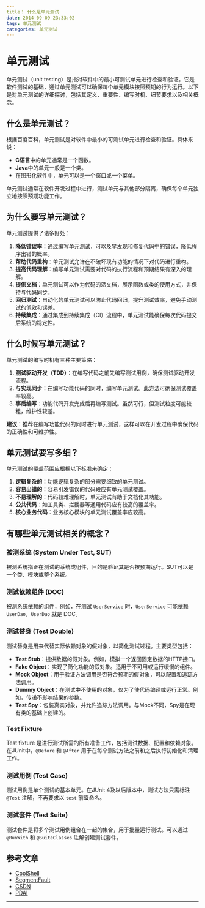 ```yaml
---
title： 什么是单元测试
date: 2014-09-09 23:33:02
tags: 单元测试
categories: 单元测试
---
```


# 单元测试

单元测试（unit testing）是指对软件中的最小可测试单元进行检查和验证。它是软件测试的基础，通过单元测试可以确保每个单元模块按照预期的行为运行。以下是对单元测试的详细探讨，包括其定义、重要性、编写时机、细节要求以及相关概念。

## 什么是单元测试？

根据百度百科，单元测试是对软件中最小的可测试单元进行检查和验证。具体来说：

- **C语言**中的单元通常是一个函数。
- **Java**中的单元一般是一个类。
- 在图形化软件中，单元可以是一个窗口或一个菜单。

单元测试通常在软件开发过程中进行，测试单元与其他部分隔离，确保每个单元独立地按照预期功能工作。

## 为什么要写单元测试？

单元测试提供了诸多好处：

1. **降低错误率**：通过编写单元测试，可以及早发现和修复代码中的错误，降低程序出错的概率。
2. **帮助代码重构**：单元测试允许在不破坏现有功能的情况下对代码进行重构。
3. **提高代码理解**：编写单元测试需要对代码的执行流程和预期结果有深入的理解。
4. **提供文档**：单元测试可以作为代码的活文档，展示函数或类的使用方式，并保持与代码同步。
5. **回归测试**：自动化的单元测试可以防止代码回归，提升测试效率，避免手动测试的低效和误差。
6. **持续集成**：通过集成到持续集成（CI）流程中，单元测试能确保每次代码提交后系统的稳定性。

## 什么时候写单元测试？

单元测试的编写时机有三种主要策略：

1. **测试驱动开发（TDD）**：在编写代码之前先编写测试用例，确保测试驱动开发流程。
2. **与实现同步**：在编写功能代码的同时，编写单元测试。此方法可确保测试覆盖率较高。
3. **事后编写**：功能代码开发完成后再编写测试。虽然可行，但测试粒度可能较粗，维护性较差。

**建议**：推荐在编写功能代码的同时进行单元测试，这样可以在开发过程中确保代码的正确性和可维护性。

## 单元测试要写多细？

单元测试的覆盖范围应根据以下标准来确定：

1. **逻辑复杂的**：功能逻辑复杂的部分需要细致的单元测试。
2. **容易出错的**：容易引发错误的代码段应有单元测试覆盖。
3. **不易理解的**：代码较难理解时，单元测试有助于文档化其功能。
4. **公共代码**：如工具类、拦截器等通用代码应有较高的覆盖率。
5. **核心业务代码**：业务核心模块的单元测试覆盖率应较高。

## 有哪些单元测试相关的概念？

### 被测系统 (System Under Test, SUT)

被测系统指正在测试的系统或组件，目的是验证其是否按预期运行。SUT可以是一个类、模块或整个系统。

### 测试依赖组件 (DOC)

被测系统依赖的组件，例如，在测试 `UserService` 时，`UserService` 可能依赖 `UserDao`，`UserDao` 就是 DOC。

### 测试替身 (Test Double)

测试替身是用来代替实际依赖对象的假对象，以简化测试过程。主要类型包括：

- **Test Stub**：提供数据的假对象。例如，模拟一个返回固定数据的HTTP接口。
- **Fake Object**：实现了简化功能的假对象。适用于不可用或运行缓慢的组件。
- **Mock Object**：用于验证方法调用是否符合预期的假对象，可以配置和追踪方法调用。
- **Dummy Object**：在测试中不使用的对象，仅为了使代码编译或运行正常。例如，传递不影响结果的参数。
- **Test Spy**：包装真实对象，并允许追踪方法调用。与Mock不同，Spy是在现有类的基础上创建的。

### Test Fixture

Test fixture 是进行测试所需的所有准备工作，包括测试数据、配置和依赖对象。在JUnit中，`@Before` 和 `@After` 用于在每个测试方法之前和之后执行初始化和清理工作。

### 测试用例 (Test Case)

测试用例是单个测试的基本单元。在JUnit 4及以后版本中，测试方法只需标注 `@Test` 注解，不再要求以 `test` 前缀命名。

### 测试套件 (Test Suite)

测试套件是将多个测试用例组合在一起的集合，用于批量运行测试。可以通过 `@RunWith` 和 `@SuiteClasses` 注解创建测试套件。

## 参考文章

- [CoolShell](https://coolshell.cn/articles/8209.html)
- [SegmentFault](https://segmentfault.com/a/1190000006731125)
- [CSDN](https://blog.csdn.net/flysqrlboy/article/details/79301241)
- [PDAI](https://pdai.tech/md/develop/ut/dev-ut-unit-test.html)

---

